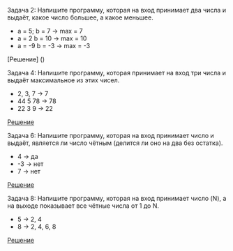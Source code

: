 Задача 2: Напишите программу, которая на вход принимает два числа и выдаёт, какое число большее, а какое меньшее.

- a = 5; b = 7 -> max = 7
- a = 2 b = 10 -> max = 10
- a = -9 b = -3 -> max = -3

[Решение] ()

Задача 4: Напишите программу, которая принимает на вход три числа и выдаёт максимальное из этих чисел.

- 2, 3, 7 -> 7
- 44 5 78 -> 78
- 22 3 9 -> 22

[Решение]()

Задача 6: Напишите программу, которая на вход принимает число и выдаёт, является ли число чётным (делится ли оно на два без остатка).

- 4 -> да
- -3 -> нет
- 7 -> нет

[Решение]()

Задача 8: Напишите программу, которая на вход принимает число (N), а на выходе показывает все чётные числа от 1 до N.

- 5 -> 2, 4
- 8 -> 2, 4, 6, 8

[Решение]()